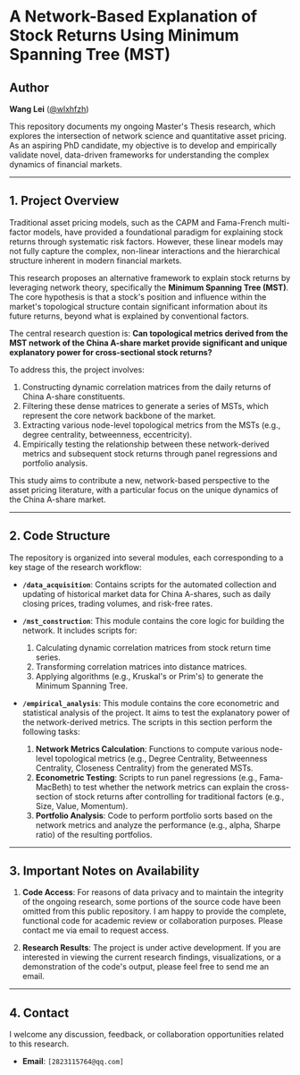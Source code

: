 # A Network-Based Explanation of Stock Returns Using Minimum Spanning Tree (MST)

## Author

**Wang Lei** ([@wlxhfzh](https://github.com/wlxhfzh))

This repository documents my ongoing Master's Thesis research, which explores the intersection of network science and quantitative asset pricing. As an aspiring PhD candidate, my objective is to develop and empirically validate novel, data-driven frameworks for understanding the complex dynamics of financial markets.

---

## 1. Project Overview

Traditional asset pricing models, such as the CAPM and Fama-French multi-factor models, have provided a foundational paradigm for explaining stock returns through systematic risk factors. However, these linear models may not fully capture the complex, non-linear interactions and the hierarchical structure inherent in modern financial markets.

This research proposes an alternative framework to explain stock returns by leveraging network theory, specifically the **Minimum Spanning Tree (MST)**. The core hypothesis is that a stock's position and influence within the market's topological structure contain significant information about its future returns, beyond what is explained by conventional factors.

The central research question is: **Can topological metrics derived from the MST network of the China A-share market provide significant and unique explanatory power for cross-sectional stock returns?**

To address this, the project involves:
1.  Constructing dynamic correlation matrices from the daily returns of China A-share constituents.
2.  Filtering these dense matrices to generate a series of MSTs, which represent the core network backbone of the market.
3.  Extracting various node-level topological metrics from the MSTs (e.g., degree centrality, betweenness, eccentricity).
4.  Empirically testing the relationship between these network-derived metrics and subsequent stock returns through panel regressions and portfolio analysis.

This study aims to contribute a new, network-based perspective to the asset pricing literature, with a particular focus on the unique dynamics of the China A-share market.

---

## 2. Code Structure

The repository is organized into several modules, each corresponding to a key stage of the research workflow:

- **`/data_acquisition`**: Contains scripts for the automated collection and updating of historical market data for China A-shares, such as daily closing prices, trading volumes, and risk-free rates.

- **`/mst_construction`**: This module contains the core logic for building the network. It includes scripts for:
    1.  Calculating dynamic correlation matrices from stock return time series.
    2.  Transforming correlation matrices into distance matrices.
    3.  Applying algorithms (e.g., Kruskal's or Prim's) to generate the Minimum Spanning Tree.

- **`/empirical_analysis`**: This module contains the core econometric and statistical analysis of the project. It aims to test the explanatory power of the network-derived metrics. The scripts in this section perform the following tasks:
    1.  **Network Metrics Calculation**: Functions to compute various node-level topological metrics (e.g., Degree Centrality, Betweenness Centrality, Closeness Centrality) from the generated MSTs.
    2.  **Econometric Testing**: Scripts to run panel regressions (e.g., Fama-MacBeth) to test whether the network metrics can explain the cross-section of stock returns after controlling for traditional factors (e.g., Size, Value, Momentum).
    3.  **Portfolio Analysis**: Code to perform portfolio sorts based on the network metrics and analyze the performance (e.g., alpha, Sharpe ratio) of the resulting portfolios.

---

## 3. Important Notes on Availability

1.  **Code Access**: For reasons of data privacy and to maintain the integrity of the ongoing research, some portions of the source code have been omitted from this public repository. I am happy to provide the complete, functional code for academic review or collaboration purposes. Please contact me via email to request access.

2.  **Research Results**: The project is under active development. If you are interested in viewing the current research findings, visualizations, or a demonstration of the code's output, please feel free to send me an email.

---

## 4. Contact

I welcome any discussion, feedback, or collaboration opportunities related to this research.

- **Email**: `[2823115764@qq.com]`

